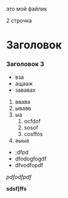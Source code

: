 это мой файлик

2 строчка 

# Заголовок

### Заголовок 3

- вза
- ащааж
- зававах

1. ввава
2. ывавв
3. ыа
   1. ocfdof
   2. sosof
   3. cosffos
5. аыыа

* ;dfpd
* dfodogfogdf
* dfvodfopdf

*pdfodfpdf*

**sdsf[ffs**



